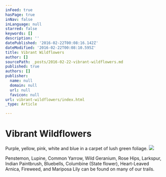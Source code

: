 ```yaml
---
inFeed: true
hasPage: true
inNav: false
inLanguage: null
starred: false
keywords: []
description: ''
datePublished: '2016-02-22T00:08:16.142Z'
dateModified: '2016-02-22T00:08:10.595Z'
title: Vibrant Wildflowers
author: []
sourcePath: _posts/2016-02-22-vibrant-wildflowers.md
published: true
authors: []
publisher:
  name: null
  domain: null
  url: null
  favicon: null
url: vibrant-wildflowers/index.html
_type: Article

---
```

# Vibrant Wildflowers

Purple, yellow, pink, white and blue in a carpet of lush green foliage.
![](https://the-grid-user-content.s3-us-west-2.amazonaws.com/c8015643-6022-45f6-af03-83b2ff2a17f4.jpg)

Penstemon, Lupine, Common Yarrow, Wild Geranium, Rose Hips, Larkspur, Indian Paintbrush, Bluebells, Columbine (State flower), Heart-Leaved Arnica, Fireweed, and Mariposa Lily can be found on many of our trails.